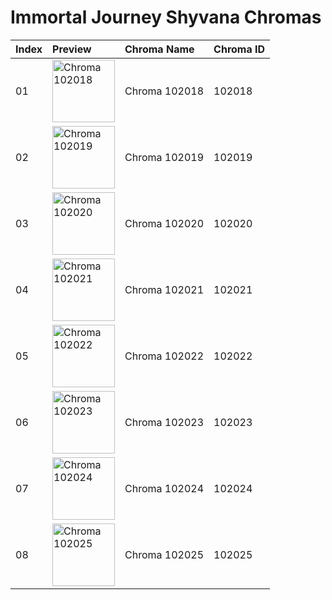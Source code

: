 # Immortal Journey Shyvana Chromas

| Index | Preview | Chroma Name | Chroma ID |
|:---|:---|:---|:---|
| 01 | <img src='https://raw.communitydragon.org/latest/plugins/rcp-be-lol-game-data/global/default/v1/champion-chroma-images/102/102018.png' alt='Chroma 102018' width='100'> | Chroma 102018 | 102018 |
| 02 | <img src='https://raw.communitydragon.org/latest/plugins/rcp-be-lol-game-data/global/default/v1/champion-chroma-images/102/102019.png' alt='Chroma 102019' width='100'> | Chroma 102019 | 102019 |
| 03 | <img src='https://raw.communitydragon.org/latest/plugins/rcp-be-lol-game-data/global/default/v1/champion-chroma-images/102/102020.png' alt='Chroma 102020' width='100'> | Chroma 102020 | 102020 |
| 04 | <img src='https://raw.communitydragon.org/latest/plugins/rcp-be-lol-game-data/global/default/v1/champion-chroma-images/102/102021.png' alt='Chroma 102021' width='100'> | Chroma 102021 | 102021 |
| 05 | <img src='https://raw.communitydragon.org/latest/plugins/rcp-be-lol-game-data/global/default/v1/champion-chroma-images/102/102022.png' alt='Chroma 102022' width='100'> | Chroma 102022 | 102022 |
| 06 | <img src='https://raw.communitydragon.org/latest/plugins/rcp-be-lol-game-data/global/default/v1/champion-chroma-images/102/102023.png' alt='Chroma 102023' width='100'> | Chroma 102023 | 102023 |
| 07 | <img src='https://raw.communitydragon.org/latest/plugins/rcp-be-lol-game-data/global/default/v1/champion-chroma-images/102/102024.png' alt='Chroma 102024' width='100'> | Chroma 102024 | 102024 |
| 08 | <img src='https://raw.communitydragon.org/latest/plugins/rcp-be-lol-game-data/global/default/v1/champion-chroma-images/102/102025.png' alt='Chroma 102025' width='100'> | Chroma 102025 | 102025 |
